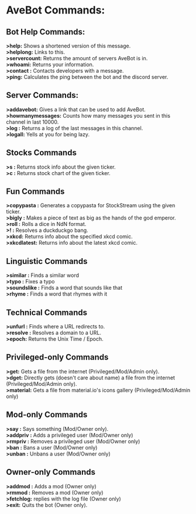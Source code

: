 # AveBot Commands:      

## Bot Help Commands:      
**>help:** Shows a shortened version of this message.      
**>helplong:** Links to this.      
**>servercount:** Returns the amount of servers AveBot is in.      
**>whoami:** Returns your information.      
**>contact <message>:** Contacts developers with a message.      
**>ping:** Calculates the ping between the bot and the discord server.  

## Server Commands:      
**>addavebot:** Gives a link that can be used to add AveBot.      
**>howmanymessages:** Counts how many messages you sent in this channel in last 10000.      
**>log <count>:** Returns a log of the last <count> messages in this channel.      
**>logall:** Yells at you for being lazy.      

## Stocks Commands      
**>s <ticker>:** Returns stock info about the given ticker.      
**>c <ticker>:** Returns stock chart of the given ticker.      

## Fun Commands      
**>copypasta <ticker>:** Generates a copypasta for StockStream using the given ticker.      
**>bigly <text>:** Makes a piece of text as big as the hands of the god emperor.      
**>roll <NdN>:** Rolls a dice in NdN format.      
**>!<bang> <query>:** Resolves a duckduckgo bang.      
**>xkcd:** Returns info about the specified xkcd comic.      
**>xkcdlatest:** Returns info about the latest xkcd comic.      

## Linguistic Commands      
**>similar <word or a word group>:** Finds a similar word      
**>typo <word or a word group>:** Fixes a typo      
**>soundslike <word or a word group>:** Finds a word that sounds like that      
**>rhyme <word or a word group>:** Finds a word that rhymes with it      

## Technical Commands      
**>unfurl <url>:** Finds where a URL redirects to.      
**>resolve <domain>:** Resolves a domain to a URL.      
**>epoch:** Returns the Unix Time / Epoch.      

## Privileged-only Commands      
**>get:** Gets a file from the internet (Privileged/Mod/Admin only).      
**>dget:** Directly gets (doesn't care about name) a file from the internet (Privileged/Mod/Admin only).      
**>material:** Gets a file from material.io's icons gallery (Privileged/Mod/Admin only)      

## Mod-only Commands      
**>say <text>:** Says something (Mod/Owner only).      
**>addpriv <tag as many people as you like>:** Adds a privileged user (Mod/Owner only)      
**>rmpriv <tag as many people as you like>:** Removes a privileged user (Mod/Owner only)      
**>ban <tag as many people as you like>:** Bans a user (Mod/Owner only)      
**>unban <tag as many people as you like>:** Unbans a user (Mod/Owner only)      

## Owner-only Commands      
**>addmod <tag as many people as you like>:** Adds a mod (Owner only)      
**>rmmod <tag as many people as you like>:** Removes a mod (Owner only)      
**>fetchlog:** replies with the log file (Owner only)      
**>exit:** Quits the bot (Owner only).      